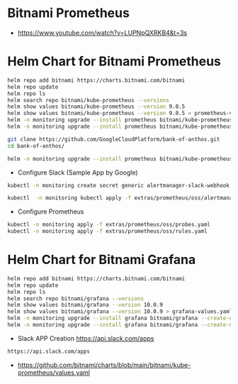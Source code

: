 # Bitnami Prometheus

- https://www.youtube.com/watch?v=LUPNpQXRKB4&t=3s

# Helm Chart for Bitnami Prometheus

```bash
helm repo add bitnami https://charts.bitnami.com/bitnami
helm repo update
helm repo ls
helm search repo bitnami/kube-prometheus --versions
helm show values bitnami/kube-prometheus --version 9.0.5
helm show values bitnami/kube-prometheus --version 9.0.5 > prometheus-values.yaml
helm -n monitoring upgrade --install prometheus bitnami/kube-prometheus --create-namespace --version 9.0.5 -f prometheus-values.yaml --wait
helm -n monitoring upgrade --install prometheus bitnami/kube-prometheus --create-namespace --version 9.0.5 --wait

git clone https://github.com/GoogleCloudPlatform/bank-of-anthos.git
cd bank-of-anthos/

helm -n monitoring upgrade --install prometheus bitnami/kube-prometheus --create-namespace --version 9.0.5 --values extras/prometheus/oss/values.yaml --wait
```

- Configure Slack (Sample App by Google)
```bash
kubectl -n monitoring create secret generic alertmanager-slack-webhook --from-literal webhookURL=SLACK_WEBHOOK_URL

kubectl  -n monitoring kubectl apply -f extras/prometheus/oss/alertmanagerconfig.yaml
```

- Configure Prometheus
```bash
kubectl -n monitoring apply -f extras/prometheus/oss/probes.yaml
kubectl -n monitoring apply -f extras/prometheus/oss/rules.yaml
```

# Helm Chart for Bitnami Grafana

```bash
helm repo add bitnami https://charts.bitnami.com/bitnami
helm repo update
helm repo ls
helm search repo bitnami/grafana --versions
helm show values bitnami/grafana --version 10.0.9
helm show values bitnami/grafana --version 10.0.9 > grafana-values.yaml
helm -n monitoring upgrade --install grafana bitnami/grafana --create-namespace --version 10.0.9 -f grafana-values.yaml --wait
helm -n monitoring upgrade --install grafana bitnami/grafana --create-namespace --version 10.0.9 --wait
```

- Slack APP Creation https://api.slack.com/apps
```bash
https://api.slack.com/apps
```

- https://github.com/bitnami/charts/blob/main/bitnami/kube-prometheus/values.yaml